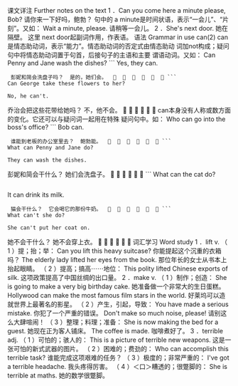 课文详注 Further notes on the text 
1 ．Can you come here a minute please, Bob? 请你来一下好吗，鲍勃？ 
句中的 a minute是时间状语，表示“一会儿”、“片刻”。又如： 
Wait a minute, please. 
请稍等一会儿。 
2 ．She's next door. 她在隔壁。 
这里 next door起副词作用，作表语。 
语法 Grammar in use 
can(2) 
can是情态助动词，表示“能力”。情态助动词的否定式由情态助动 
词加not构成；疑问句中将情态助动词置于句首，后接句子的主语和主要 
谓语动词。又如： 
Can Penny and Jane wash the dishes? ``` 
Yes, they can. 
``` 
 彭妮和简会洗盘子吗？  是的，她们会。             ``` 
Can George take these flowers to her? 
``` 
``` 
No, he can't. 
``` 
 乔治会把这些花带给她吗？  不，他不会。             can本身没有人称或数方面的变化。它还可以与疑问词一起用在特殊 
疑问句中。如： 
Who can go into the boss's office? ``` 
Bob can. 
``` 
 谁能到老板的办公室里去？  鲍勃能。             ``` 
What can Penny and Jane do? 
``` 
``` 
They can wash the dishes. 
``` 
 彭妮和简会干什么？  她们会洗盘子。             ``` 
What can the cat do? 
``` 
``` 
It can drink its milk. 
``` 
 猫会干什么？  它会喝它的那份牛奶。             ``` 
What can't she do? 
``` 
``` 
She can't put her coat on. 
``` 
 她不会干什么？  她不会穿上衣。             
词汇学习 Word study 
1 ．lift v. 
（ 1 ）提；抬；举： 
Can you lift this heavy suitcase? 
你能提起这个沉重的衣箱吗？ 
The elderly lady lifted her eyes from the book. 
那位年长的女士从书本上抬起眼睛。 
（ 2 ）提高；搞高⋯⋯地位： 
This polity lifted Chinese exports of silk. 
这项政策提高了中国丝绸的出口量。 
2 ．make v. 
（ 1 ）制作；创造： 
She is going to make a very big birthday cake. 
她准备做一个非常大的生日蛋糕。 
Hollywood can make the most famous film stars in the world. 
好莱坞可以造就世界上最著名的影星。 
（ 2 ）产生，引起，导致： 
You have made a serious mistake. 
你犯了一个严重的错误。 
Don't make so much noise, please! 
请别这么大肆喧闹！ 
（ 3 ）整理；料理；准备： 
She is now making the bed for a guest. 
她现在正为客人铺床。 
The coffee is made. 
咖啡煮好了。 
3 ．terrible adj. 
（ 1 ）可怕的；骇人的： 
This is a picture of terrible new weapons. 
这是一张可怕的新式武器的图片。 
（ 2 ）困难的；费劲的： 
Who can accomplish this terrible task? 
谁能完成这项艰难的任务？ 
（ 3 ）极度的；非常严重的： 
I've got a terrible headache. 
我头疼得厉害。 
（ 4 ）＜口＞糟透的；很蹩脚的： 
She is terrible at maths. 
她的数学很蹩脚。 